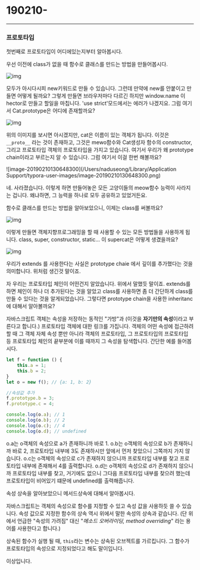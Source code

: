 # 190210-

---

### 프로토타입

첫번째로 프로토타입이 어디에있는지부터 알아봅시다.

우선 이전에 class가 없을 때 함수로 클래스를 만드는 방법을 만들어봅시다.

![img](https://cdn-images-1.medium.com/max/800/1*y4PkgnYJmLPur2MVzIJZ4A.jpeg)

모두가 아시다시피 new키워드로 만들 수 있습니다. 그런데 만약에 new를 안붙이고 만들면 어떻게 될까요? 그렇게 만들면 브라우저마다 다르긴 하지만 window.name 이 hector로 만들고 할일을 마칩니다. 'use strict'모드에서는 에러가 나겠지요. 
그럼 여기서 Cat.prototype은 어디에 존재할까요?

![img](https://cdn-images-1.medium.com/max/800/1*PYBw1HG7zT_vQAF6-JohxQ.jpeg)

위의 이미지를 보시면 아시겠지만, cat은 이름이 있는 객체가 됩니다. 이것은 `__proto__` 라는 것이 존재하고, 그것은 mewo함수와 Cat생성자 함수의 constructor, 그리고 프로토타입 객체의 프로토타입을 가지고 있습니다. 여기서 우리가 왜 prototype chain이라고 부르는지 알 수 있습니다. 그럼 여기서 이걸 한번 해볼까요? 

![image-20190210130648300](/Users/naduseong/Library/Application Support/typora-user-images/image-20190210130648300.png)

네. 사라졌습니다. 이렇게 하면 만들어놓은 모든 고양이들의 meow함수 능력이 사라지는 겁니다. 왜냐하면, 그 능력을 하나로 모두 공유하고 있었거든요.

함수로 클래스를 만드는 방법을 알아보았으니, 이제는 class를 써볼까요?

![img](https://cdn-images-1.medium.com/max/800/1*9ropehPTGw99dAUNXYFnUQ.jpeg)

이렇게 만들면 객체지향프로그래밍을 할 때 사용할 수 있는 모든 방법들을 사용하게 됩니다. class, super, constructor, static... 이 supercat은 어떻게 생겼을까요?

![img](https://cdn-images-1.medium.com/max/800/1*ADWWzjPuNvoHQlmpMlnIrQ.jpeg)

우리가 extends 를 사용한다는 사실은 prototype chaie 에서 깊이를 추가했다는 것을 의미합니다. 위처럼 생긴것 말이죠. 

자 우리는 프로토타입 체인이 어떤건지 알았습니다. 위에서 말했듯 말이죠. extends를 하면 체인이 하나 더 추가된다는 것을 알았고 class를 사용하면 좀 더 간단하게 class를 만들 수 있다는 것을 알게되었습니다. 그렇다면 prototype chain을 사용한 inheritanc 에 대해서 알아볼까요?

자바스크립트 객체는 속성을 저장하는 동적인 "가방"과 (이것을 **자기만의 속성**이라고 부른다고 합니다.) 프로토타입 객체에 대한 링크를 가집니다. 객체의 어떤 속성에 접근하려할 때 그 객체 자체 속성 뿐만 아니라 객체의 프로토타입, 그 프로토타입의 프로토타입 등 프로토타입 체인의 끝부분에 이를 때까지 그 속성을 탐색합니다. 간단한 예를 들어봅시다.

```javascript
let f = function () {
    this.a = 1;
    this.b = 2;
}
let o = new f(); // {a: 1, b: 2}

//속성값 추가
f.prototype.b = 3;
f.prototype.c = 4;

console.log(o.a); // 1
console.log(o.b); // 2
console.log(o.c); // 4
console.log(o.d); // undefined
```

o.a는 o객체의 속성으로 a가 존재하니까 바로 1.
o.b는 o객체의 속성으로 b가 존재하니까 바로 2, 프로토타입 내부에 3도 존재하시만 앞에서 먼저 찾았으니 그쪽까지 가지 않습니다.
o.c는 o객체의 속성으로 c가 존재하지 않으니까 프로토타입 내부를 찾고 프로토타입 내부에 존재해서 4를 출력합니다.
o.d는 o객체의 속성으로 d가 존재하지 않으니까 프로토타입 내부를 찾고, 거기에도 없으니 그다음 프로토타입 내부를 찾으려 했는데 프로토타입이 비어있기 떄문에 undefined를 출력해줍니다.

속성 상속을 알아보았으니 메서드상속에 대해서 알아봅시다.

자바스크립트는 객체의 속성으로 함수를 지정할 수 있고 속성 값을 사용하듯 쓸 수 있습니다. 속성 값으로 지정한 함수의 상속 역시 위에서 말한 속성의 상속과 같습니다. (단 위에서 언급한 "속성의 가려짐" 대신 "*메소드 오버라이딩, method overriding*" 라는 용어를 사용한다고 합니다.)

상속된 함수가 실행 될 때,  `this`라는 변수는 상속된 오브젝트를 가르킵니다. 그 함수가 프로토타입의 속성으로 지정되었다고 해도 말이입니다.

이상입니다.

